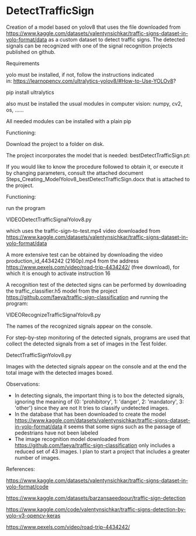 # DetectTrafficSign
Creation of a model based on yolov8 that uses the file downloaded from https://www.kaggle.com/datasets/valentynsichkar/traffic-signs-dataset-in-yolo-format/data as a custom dataset to detect traffic signs.
The detected signals can be recognized with one of the signal recognition projects published on github.

Requirements

yolo must be installed, if not, follow the instructions indicated in: https://learnopencv.com/ultralytics-yolov8/#How-to-Use-YOLOv8?

pip install ultralytics

also must be installed the usual modules in computer vision: numpy, cv2, os, …...

All needed modules can be installed with a plain pip

Functioning:

Download the project to a folder on disk.

The project incorporates the model that is needed: bestDetectTrafficSign.pt:

If you would like to know the procedure followed to obtain it, or execute it by changing parameters, consult the attached document Steps_Creating_ModelYolov8_bestDetectTrafficSign.docx that is attached to the project.

Functioning:

run the program

VIDEODetectTrafficSignalYolov8.py

which uses the traffic-sign-to-test.mp4 video downloaded from https://www.kaggle.com/datasets/valentynsichkar/traffic-signs-dataset-in-yolo-format/data

A more extensive test can be obtained by downloading the video production_id_4434242 (2160p).mp4 from the address https://www.pexels.com/video/road-trip-4434242/ (free download), for which it is enough to activate instruction 16

A recognition test of the detected signs can be performed by downloading the traffic_classifier.h5 model from the project https://github.com/faeya/traffic-sign-classification and running the program:

VIDEORecognizeTrafficSignalYolov8.py

The names of the recognized signals appear on the console.

For step-by-step monitoring of the detected signals, programs are used that collect the detected signals from a set of images in the Test folder.

DetectTrafficSignYolov8.py

Images with the detected signals appear on the console and at the end the total image with the detected images boxed.

Observations:

- In detecting signals, the important thing is to box the detected signals, ignoring the meaning of {0: 'prohibitory', 1: 'danger', 2: 'mandatory', 3: 'other'} since they are not It tries to classify undetected images.
- In the database that has been downloaded to create the model https://www.kaggle.com/datasets/valentynsichkar/traffic-signs-dataset-in-yolo-format/data it seems that some signs such as the passage of pedestrians have not been labeled
- The image recognition model downloaded from https://github.com/faeya/traffic-sign-classification only includes a reduced set of 43 images. I plan to start a project that includes a greater number of images.

References:

https://www.kaggle.com/datasets/valentynsichkar/traffic-signs-dataset-in-yolo-format/code

https://www.kaggle.com/datasets/barzansaeedpour/traffic-sign-detection

https://www.kaggle.com/code/valentynsichkar/traffic-signs-detection-by-yolo-v3-opencv-keras

https://www.pexels.com/video/road-trip-4434242/



